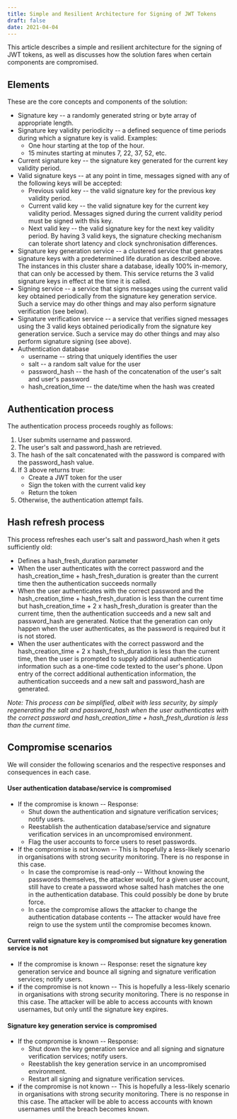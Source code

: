 ```yaml
---
title: Simple and Resilient Architecture for Signing of JWT Tokens
draft: false
date: 2021-04-04
---
```


This article describes a simple and resilient architecture for the signing of JWT tokens, as well as discusses how the solution fares when certain components are compromised.

## Elements

These are the core concepts and components of the solution:

- Signature key -- a randomly generated string or byte array of appropriate length.
- Signature key validity periodicity -- a defined sequence of time periods during which a signature key is valid.  Examples:
  - One hour starting at the top of the hour.
  - 15 minutes starting at minutes 7, 22, 37, 52, etc.
- Current signature key -- the signature key generated for the current key validity period.
- Valid signature keys -- at any point in time, messages signed with any of the following keys will be accepted:
  - Previous valid key -- the valid signature key for the previous key validity period.
  - Current valid key -- the valid signature key for the current key validity period.  Messages signed during the current validity period must be signed with this key.
  - Next valid key -- the valid signature key for the next key validity period.
  By having 3 valid keys, the signature checking mechanism can tolerate short latency and clock synchronisation differences.
- Signature key generation service -- a clustered service that generates signature keys with a predetermined life duration as described above.  The instances in this cluster share a database, ideally 100% in-memory, that can only be accessed by them.  This service returns the 3 valid signature keys in effect at the time it is called.
- Signing service -- a service that signs messages using the current valid key obtained periodically from the signature key generation service.  Such a service may do other things and may also perform signature verification (see below).
- Signature verification service -- a service that verifies signed messages using the 3 valid keys obtained periodically from the signature key generation service.  Such a service may do other things and may also perform signature signing (see above).
- Authentication database
  - username -- string that uniquely identifies the user
  - salt -- a random salt value for the user
  - password_hash -- the hash of the concatenation of the user's salt and user's password
  - hash_creation_time -- the date/time when the hash was created
## Authentication process
The authentication process proceeds roughly as follows:
1. User submits username and password.
2. The user's salt and password_hash are retrieved.
3. The hash of the salt concatenated with the password is compared with the password_hash value.
4. If 3 above returns true:
   - Create a JWT token for the user
   - Sign the token with the current valid key
   - Return the token
5. Otherwise, the authentication attempt fails.


## Hash refresh process

This process refreshes each user's salt and password_hash when it gets sufficiently old:

- Defines a hash_fresh_duration parameter
- When the user authenticates with the correct password and the hash_creation_time  + hash_fresh_duration is greater than the current time then the authentication succeeds normally
- When the user authenticates with the correct password and the hash_creation_time  + hash_fresh_duration is less than the current time but hash_creation_time + 2 x hash_fresh_duration is greater than the current time, then the authentication succeeds and a new salt and password_hash are generated.  Notice that the generation can only happen when the user authenticates, as the password is required but it is not stored.
- When the user authenticates with the correct password and the hash_creation_time  + 2 x hash_fresh_duration is less than the current time, then the user is prompted to supply additional authentication information such as a one-time code texted to the user's phone.  Upon entry of the correct additional authentication information, the authentication succeeds and a new salt and password_hash are generated.

*Note: This process can be simplified, albeit with less security, by simply regenerating the salt and password_hash when the user authenticates with the correct password and hash_creation_time + hash_fresh_duration is less than the current time.*



## Compromise scenarios

We will consider the following scenarios and the respective responses and consequences in each case.

#### User authentication database/service is compromised

- If the compromise is known -- Response:
  - Shut down the authentication and signature verification services; notify users.
  - Reestablish the authentication database/service and signature verification services in an uncompromised environment.
  - Flag the user accounts to force users to reset passwords.
- If the compromise is not known -- This is hopefully a less-likely scenario in organisations with strong security monitoring.  There is no response in this case.  
  - In case the compromise is read-only -- Without knowing the passwords themselves, the attacker would, for a given user account, still have to create a password whose salted hash matches the one in the authentication database.  This could possibly be done by brute force.
  - In case the compromise allows the attacker to change the authentication database contents -- The attacker would have free reign to use the system until the compromise becomes known.

#### Current valid signature key is compromised but signature key generation service is not

- If the compromise is known -- Response: reset the signature key generation service and bounce all signing and signature verification services; notify users.
- if the compromise is not known -- This is hopefully a less-likely scenario in organisations with strong security monitoring.  There is no response in this case.  The attacker will be able to access accounts with known usernames, but only until the signature key expires.

#### Signature key generation service is compromised

- If the compromise is known -- Response:
  - Shut down the key generation service and all signing and signature verification services; notify users.
  - Reestablish the key generation service in an uncompromised environment.
  - Restart all signing and signature verification services.
- if the compromise is not known -- This is hopefully a less-likely scenario in organisations with strong security monitoring.  There is no response in this case.  The attacker will be able to access accounts with known usernames until the breach becomes known.

